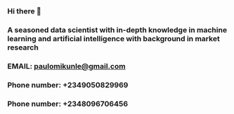 ### Hi there 👋
### A seasoned data scientist with in-depth knowledge in machine learning and artificial intelligence with background in market research
### EMAIL: paulomikunle@gmail.com
### Phone number: +2349050829969
### Phone number: +2348096706456

<!--
**PAUL-OMIKUNLE/PAUL-OMIKUNLE** is a ✨ _special_ ✨ repository because its `README.md` (this file) appears on your GitHub profile.

Here are some ideas to get you started:

- 🔭 I’m currently working on ...
- 🌱 I’m currently learning ...
- 👯 I’m looking to collaborate on ...
- 🤔 I’m looking for help with ...
- 💬 Ask me about ...
- 📫 How to reach me: ...
- 😄 Pronouns: ...
- ⚡ Fun fact: ...
-->
